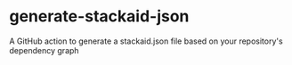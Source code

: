 # generate-stackaid-json
A GitHub action to generate a stackaid.json file based on your repository's dependency graph
